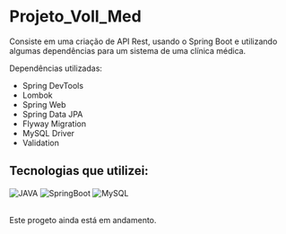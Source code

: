 # Projeto_Voll_Med

<p>Consiste em uma criação de API Rest, usando o Spring Boot e utilizando algumas dependências para um sistema de uma clínica médica.</p>
<div>Dependências utilizadas: </div>
  <ul>
    <li>Spring DevTools</li>
    <li>Lombok</li>
    <li>Spring Web</li>
    <li>Spring Data JPA</li>
    <li>Flyway Migration</li>
    <li>MySQL Driver</li>
    <li>Validation</li>
  </ul>
</div>

## Tecnologias que utilizei: 
<div style="display: inline block">
  <img align="center" alt="JAVA" src="https://img.shields.io/badge/Java-ED8B00?style=for-the-badge&logo=openjdk&logoColor=white">
  <img align="center" alt="SpringBoot" src="https://img.shields.io/badge/Spring-6DB33F?style=for-the-badge&logo=spring&logoColor=white">
  <img align="center" alt="MySQL" src="https://img.shields.io/badge/MySQL-005C84?style=for-the-badge&logo=mysql&logoColor=white">
</div><br>
<p>Este progeto ainda está em andamento.</p>
